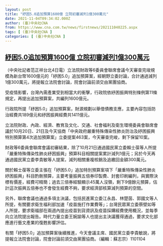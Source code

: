 ```yaml
---
layout: post
title: "紓困5.0追加預算1600億 立院初審減列1億300萬元"
date: 2021-11-04T09:34:02.000Z
author: (臺)中央社CNA
from: https://www.cna.com.tw/news/firstnews/202111040225.aspx
tags: [ (臺)中央社CNA ]
categories: [ (臺)中央社CNA ]
---
```

<!--1636018442000-->
[紓困5.0追加預算1600億 立院初審減列1億300萬元](https://www.cna.com.tw/news/firstnews/202111040225.aspx)
------

<div>
<div></div><div><p>（中央社記者范正祥台北4日電）立法院財政等6委員會聯席會議今天審查完竣規模為新台幣1600億元的「紓困5.0」追加預算案，經朝野立委討論，合計通過減列1億300萬元，將提報立法院會討論，院會討論前須交由黨團協商。</p><p>受疫情影響，台灣內需產業受到相當大的衝擊，行政院依紓困振興特別條例第11條規定，再提出追加預算案，共編列1600億元。</p><p>行政院所提「紓困5.0」追加預算案，財源規劃以舉借債務支應，主要內容包括防治經費共189億元和紓困振興經費共1411億元。</p><p>立法院財政、內政、經濟、教育及文化、交通、社會福利及衛生環境委員會聯席會議於10月20日、21日及今天協商「中央政府嚴重特殊傳染性肺炎防治及紓困振興特別預算第4次追加預算案」立委提案463案，今天審查完峻，剩下保留10案。</p><p>財政等6委員會聯席會議初審結果，除了10月21日通過國民黨立委賴士葆等人所提「嚴重特殊傳染性肺炎紓困振興」預算科目相關提案累計減列1億元；另於今天再通過國民黨立委李貴敏等人提案，減列相關重複核銷及追繳回金額300萬元。</p><p>關於賴士葆等立委主張在「紓困5.0」追加特別預算案項下「嚴重特殊傳染性肺炎紓困振興」科目酌刪預算，主要考量振興五倍券印製費、封套印刷編列，與實際決標有價差，經費可精簡；過去三倍券經驗顯示45萬人沒領，剩下9億餘元預算，估計這次振興五倍券也不會發生經費不夠，要求經濟部核算減列預算的空間。</p><p>另外，聯席會議也通過多項主決議，包括民進黨立委江永昌、林楚茵、郭國文等人所提，有關要求衛生福利部加速「疫苗施打作業費等」；台灣民眾黨立委蔡壁如等人所提，要求衛福部在兩週內提出疫苗到貨資訊及疫苗採購經費使用概況，並每季向立法院提出報告。時代力量立委王婉諭等人也提出主決議獲得通過，要求文化部應進行藝文產業的復甦影響評估。</p><p>有關「紓困5.0」追加預算案後續推進，今天會議主席、國民黨立委李貴敏說，將提報立法院會討論，院會討論前須交由黨團協商。（編輯：蘇志宗）1101104</p></div>
</div>

